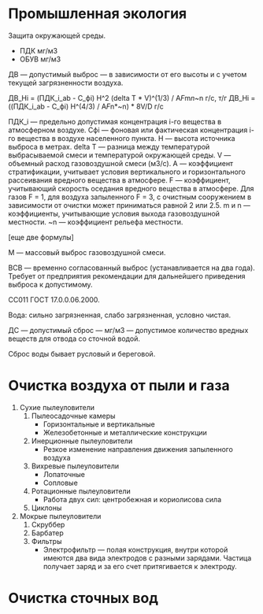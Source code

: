 # Промышленная экология

Защита окружающей среды.

* ПДК мг/м3
* ОБУВ мг/м3

ДВ — допустимый выброс — в зависимости от его высоты и с учетом текущей загрязненности воздуха.

ДВ_Hi = (ПДК_i_ab - С_фi) H^2 (delta T * V)^(1/3)   /   A*F*m*n*~n      	г/с, т/г
ДВ_Hi = ((ПДК_i_ab - С_фi) H^(4/3)   /   A*F*n*~n)    *  8V/D    		г/с

ПДК_i — предельно допустимая концентрация i-го вещества в атмосферном воздухе. Сфi — фоновая или фактическая концентрация i-го вещества в воздухе населенного пункта. H — высота источника выброса в метрах. delta T — разница между температурой выбрасываемой смеси и температурой окружающей среды. V — объемный расход газовоздушной смеси (м3/с). А — коэффициент стратификации, учитывает условия вертикального и горизонтального рассеивания вредного вещества в атмосфере. F — коэффициент, учитывающий скорость оседания вредного вещества в атмосфере. Для газов F = 1, для воздуха запыленного F = 3, с очистным сооружением в зависимости от очистки может приниматься равной 2 или 2.5. m и n — коэффициенты, учитывающие условия выхода газовоздушной местности. ~n — коэффициент рельефа местности.

[еще две формулы]

M — массовый выброс газовоздушной смеси.

ВСВ — временно согласованный выброс (устанавливается на два года). Требует от предприятия рекомендации для дальнейшего приведения выброса к допустимому.

СС011 ГОСТ 17.0.0.06.2000.

Вода: сильно загрязненная, слабо загрязненная, условно чистая.

ДС — допустимый сброс — мг/м3 — допустимое количество вредных веществ для отвода со сточной водой.

Сброс воды бывает русловый и береговой.


# Очистка воздуха от пыли и газа

1. Сухие пылеуловители
	1. Пылеосадочные камеры
		- Горизонтальные и вертикальные
		- Железобетонные и металлические конструкции
	2. Инерционные пылеуловители
		- Резкое изменение направления движения запыленного воздуха
	3. Вихревые пылеуловители
		- Лопаточные
		- Сопловые
	4. Ротационные пылеуловители
		- Работа двух сил: центробежная и кориолисова сила
	5. Циклоны
2. Мокрые пылеуловители
	1. Скруббер
	2. Барбатер
	3. Фильтры
		- Электрофильтр — полая конструкция, внутри которой имеются два вида электродов с разными зарядами. Частица получает заряд и за его счет притягивается к электроду.



# Очистка сточных вод

















